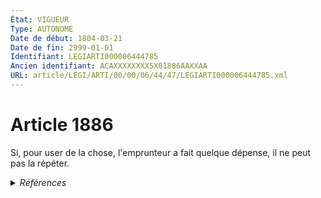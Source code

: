 ```yaml
---
État: VIGUEUR
Type: AUTONOME
Date de début: 1804-03-21
Date de fin: 2999-01-01
Identifiant: LEGIARTI000006444785
Ancien identifiant: ACAXXXXXXXX5X01886AAXXAA
URL: article/LEGI/ARTI/00/00/06/44/47/LEGIARTI000006444785.xml
---
```


<h1>Article 1886</h1>

Si, pour user de la chose, l'emprunteur a fait quelque dépense, il ne peut pas
la répéter.


<details>
  <summary><em>Références</em></summary>

  <h2>Références faites par l'article</h2>
  
  <ul>
    <li>
      CREATION source Loi 1804-03-09 promulguée le 19 mars 1804
    </li>
  </ul>
</details>
